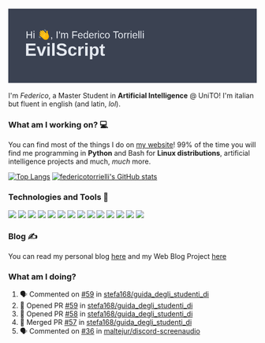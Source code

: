 ![Header](header.png)

I'm *Federico*, a Master Student in **Artificial Intelligence** @ UniTO!
I'm italian but fluent in english (and latin, *lol*).

### What am I working on? 💻

You can find most of the things I do on [my website](https://www.evilscript.eu/)!
99% of the time you will find me programming in **Python** and Bash for **Linux distributions**, artificial intelligence projects and much, *much* more.

[![Top Langs](https://github-readme-stats.vercel.app/api/top-langs/?username=federicotorrielli&langs_count=3)](https://github.com/anuraghazra/github-readme-stats)
[![federicotorrielli's GitHub stats](https://github-readme-stats.vercel.app/api?username=federicotorrielli)](https://github.com/anuraghazra/github-readme-stats)

### Technologies and Tools 🔧
![](https://img.shields.io/badge/OS-Pop_OS!-informational?style=flat&logo=popos&logoColor=white&color=2bbc8a)
![](https://img.shields.io/badge/Editor-VSCode-informational?style=flat&logo=visualstudiocode&logoColor=white&color=2bbc8a)
![](https://img.shields.io/badge/Code-Python-informational?style=flat&logo=Python&logoColor=white&color=2bbc8a)
![](https://img.shields.io/badge/Code-Javascript-informational?style=flat&logo=Javascript&logoColor=white&color=2bbc8a)
![](https://img.shields.io/badge/Code-Java-informational?style=flat&logo=coffeescript&logoColor=white&color=2bbc8a)
![](https://img.shields.io/badge/Code-C-informational?style=flat&logo=C&logoColor=white&color=2bbc8a)
![](https://img.shields.io/badge/Code-Shell-informational?style=flat&logo=Shell&logoColor=white&color=2bbc8a)
![](https://img.shields.io/badge/Learning-Rust-informational?style=flat&logo=Rust&logoColor=white&color=2bbc8a)
![](https://img.shields.io/badge/Tools-PostgreSQL-informational?style=flat&logo=PostgreSQL&logoColor=white&color=e74c3c)
![](https://img.shields.io/badge/Tools-Docker-informational?style=flat&logo=Docker&logoColor=white&color=e74c3c)
![](https://img.shields.io/badge/Using-DuckDuckGO-informational?style=flat&logo=duckduckgo&logoColor=white&color=DE5833)
![](https://img.shields.io/badge/Hating-Windows-informational?style=flat&logo=windows&logoColor=white&color=0078D6)
![](https://img.shields.io/badge/Mail-ProtonMail-informational?style=flat&logo=protonmail&logoColor=white&color=8B89CC)
![](https://img.shields.io/badge/Loving-OpenAI-informational?style=flat&logo=openai&logoColor=white&color=412991)

### Blog ✍

You can read my personal blog [here](https://federicotorrielli.github.io/blog) and my Web Blog Project [here](https://computationalcoffee.github.io)

### What am I doing?

<!--START_SECTION:activity-->
1. 🗣 Commented on [#59](https://github.com/stefa168/guida_degli_studenti_di/issues/59) in [stefa168/guida_degli_studenti_di](https://github.com/stefa168/guida_degli_studenti_di)
2. 💪 Opened PR [#59](https://github.com/stefa168/guida_degli_studenti_di/pull/59) in [stefa168/guida_degli_studenti_di](https://github.com/stefa168/guida_degli_studenti_di)
3. 💪 Opened PR [#58](https://github.com/stefa168/guida_degli_studenti_di/pull/58) in [stefa168/guida_degli_studenti_di](https://github.com/stefa168/guida_degli_studenti_di)
4. 🎉 Merged PR [#57](https://github.com/stefa168/guida_degli_studenti_di/pull/57) in [stefa168/guida_degli_studenti_di](https://github.com/stefa168/guida_degli_studenti_di)
5. 🗣 Commented on [#36](https://github.com/maltejur/discord-screenaudio/issues/36) in [maltejur/discord-screenaudio](https://github.com/maltejur/discord-screenaudio)
<!--END_SECTION:activity-->

